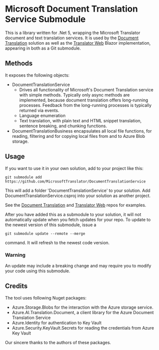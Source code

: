 # Microsoft Document Translation Service Submodule

This is a library written for .Net 5, wrapping the Microsoft Translator document and text translation services.
It is used by the [Document Translation](https://github.com/MicrosoftTranslator/DocumentTranslation) solution
as well as the [Translator Web](https://github.com/MicrosoftTranslator/TranslatorBlazor) Blazor implementation,
appearing in both as a Git submodule.

## Methods

It exposes the following objects:
- DocumentTranslationService
  -  Drives all functionality of Microsoft's Document Translation service with simple
methods. Typically only async methods are implemented, because document translation offers long-running processes. 
Feedback from the long-running processes is typically returned via events. 
  - Language enumeration
  - Text translation, with plain text and HTML snippet translation, sentence breaking, and chunking functions.
- DocumentTranslationBusiness encapsulates all local file functions, for reading, filtering and for
copying local files from and to Azure Blob storage.


## Usage
If you want to use it in your own solution, add to your project like this:

`git submodule add https://github.com/MicrosoftTranslator/DocumentTranslationService`

This will add a folder 'DocumentTranslationService' to your solution.
Add DocumentTranslationService.csproj into your solution as another project.

See the [Document Translation](https://github.com/MicrosoftTranslator/DocumentTranslation) and
[Translator Web](https://github.com/MicrosoftTranslator/TranslatorBlazor) repos for examples.

After you have added this as a submodule to your solution, it will not automatically update when you
fetch updates for your repo. To update to the newest version of this submodule, issue a

`git submodule update --remote --merge`

command. It will refresh to the newest code version.

### Warning
An update may include a breaking change and may require you to modify your code using this submodule.


## Credits
The tool uses following Nuget packages:
- Azure.Storage.Blobs for the interaction with the Azure storage service. 
- Azure.AI.Translation.Document, a client library for the Azure Document Translation Service
- Azure.Identity for authentication to Key Vault
- Azure.Security.KeyVault.Secrets for reading the credentials from Azure Key Vault

Our sincere thanks to the authors of these packages.
